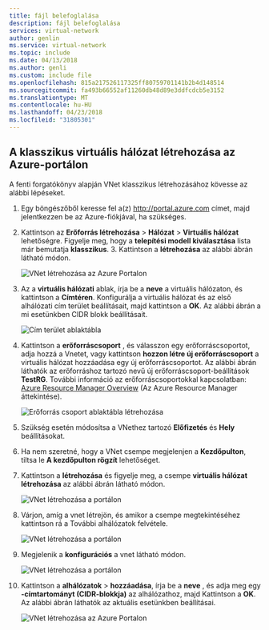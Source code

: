```yaml
---
title: fájl belefoglalása
description: fájl belefoglalása
services: virtual-network
author: genlin
ms.service: virtual-network
ms.topic: include
ms.date: 04/13/2018
ms.author: genli
ms.custom: include file
ms.openlocfilehash: 815a217526117325ff80759701141b2b4d148514
ms.sourcegitcommit: fa493b66552af11260db48d89e3ddfcdcb5e3152
ms.translationtype: MT
ms.contentlocale: hu-HU
ms.lasthandoff: 04/23/2018
ms.locfileid: "31805301"
---
```

## <a name="how-to-create-a-classic-vnet-in-the-azure-portal"></a>A klasszikus virtuális hálózat létrehozása az Azure-portálon
A fenti forgatókönyv alapján VNet klasszikus létrehozásához kövesse az alábbi lépéseket.

1. Egy böngészőből keresse fel a(z) http://portal.azure.com címet, majd jelentkezzen be az Azure-fiókjával, ha szükséges.
2. Kattintson az **Erőforrás létrehozása** > **Hálózat** > **Virtuális hálózat** lehetőségre. Figyelje meg, hogy a **telepítési modell kiválasztása** lista már bemutatja **klasszikus**. 3. Kattintson a **létrehozása** az alábbi ábrán látható módon.
   
    ![VNet létrehozása az Azure Portalon](./media/virtual-networks-create-vnet-classic-pportal-include/vnet-create-pportal-figure1.gif)
4. Az a **virtuális hálózati** ablak, írja be a **neve** a virtuális hálózaton, és kattintson a **Címtéren**. Konfigurálja a virtuális hálózat és az első alhálózati cím terület beállításait, majd kattintson a **OK**. Az alábbi ábrán a mi esetünkben CIDR blokk beállításait.
   
    ![Cím terület ablaktábla](./media/virtual-networks-create-vnet-classic-pportal-include/vnet-create-pportal-figure2.png)
5. Kattintson a **erőforráscsoport** , és válasszon egy erőforráscsoportot, adja hozzá a Vnetet, vagy kattintson **hozzon létre új erőforráscsoport** a virtuális hálózat hozzáadása egy új erőforráscsoportot. Az alábbi ábrán láthatók az erőforráshoz tartozó nevű új erőforráscsoport-beállítások **TestRG**. További információ az erőforráscsoportokkal kapcsolatban: [Azure Resource Manager Overview](../articles/azure-resource-manager/resource-group-overview.md#resource-groups) (Az Azure Resource Manager áttekintése).
   
    ![Erőforrás csoport ablaktábla létrehozása](./media/virtual-networks-create-vnet-classic-pportal-include/vnet-create-pportal-figure3.png)
6. Szükség esetén módosítsa a VNethez tartozó **Előfizetés** és **Hely** beállításokat. 
7. Ha nem szeretné, hogy a VNet csempe megjelenjen a **Kezdőpulton**, tiltsa le **A kezdőpulton rögzít** lehetőséget. 
8. Kattintson a **létrehozása** és figyelje meg, a csempe **virtuális hálózat létrehozása** az alábbi ábrán látható módon.
   
    ![VNet létrehozása a portálon](./media/virtual-networks-create-vnet-classic-pportal-include/vnet-create-pportal-figure4.png)
9. Várjon, amíg a vnet létrejön, és amikor a csempe megtekintéséhez kattintson rá a További alhálózatok felvétele.
   
    ![VNet létrehozása a portálon](./media/virtual-networks-create-vnet-classic-pportal-include/vnet-create-pportal-figure5.png)
10. Megjelenik a **konfigurációs** a vnet látható módon. 
   
    ![VNet létrehozása a portálon](./media/virtual-networks-create-vnet-classic-pportal-include/vnet-create-pportal-figure6.png)
11. Kattintson a **alhálózatok** > **hozzáadása**, írja be a **neve** , és adja meg egy **-címtartományt (CIDR-blokkja)** az alhálózathoz, majd Kattintson a **OK**. Az alábbi ábrán láthatók az aktuális esetünkben beállításai.
    
    ![VNet létrehozása az Azure Portalon](./media/virtual-networks-create-vnet-classic-pportal-include/vnet-create-pportal-figure7.gif)


